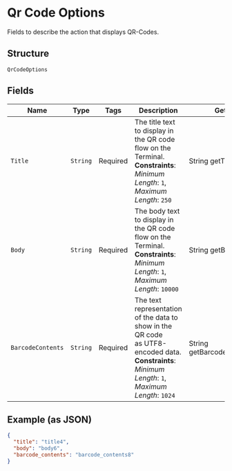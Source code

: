 
# Qr Code Options

Fields to describe the action that displays QR-Codes.

## Structure

`QrCodeOptions`

## Fields

| Name | Type | Tags | Description | Getter |
|  --- | --- | --- | --- | --- |
| `Title` | `String` | Required | The title text to display in the QR code flow on the Terminal.<br>**Constraints**: *Minimum Length*: `1`, *Maximum Length*: `250` | String getTitle() |
| `Body` | `String` | Required | The body text to display in the QR code flow on the Terminal.<br>**Constraints**: *Minimum Length*: `1`, *Maximum Length*: `10000` | String getBody() |
| `BarcodeContents` | `String` | Required | The text representation of the data to show in the QR code<br>as UTF8-encoded data.<br>**Constraints**: *Minimum Length*: `1`, *Maximum Length*: `1024` | String getBarcodeContents() |

## Example (as JSON)

```json
{
  "title": "title4",
  "body": "body6",
  "barcode_contents": "barcode_contents8"
}
```

